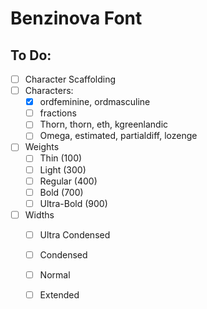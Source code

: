 Benzinova Font
==============

To Do:
------
- [ ] Character Scaffolding
- [ ] Characters: 
	- [x] ordfeminine, ordmasculine
	- [ ] fractions
	- [ ] Thorn, thorn, eth, kgreenlandic
	- [ ] Omega, estimated, partialdiff, lozenge
- [ ] Weights
	- [ ] Thin (100)
	- [ ] Light (300)
	- [ ] Regular (400)
	- [ ] Bold (700)
	- [ ] Ultra-Bold (900)
- [ ] Widths
	- [ ] Ultra Condensed
	- [ ] Condensed
	- [ ] Normal
	- [ ] Extended

